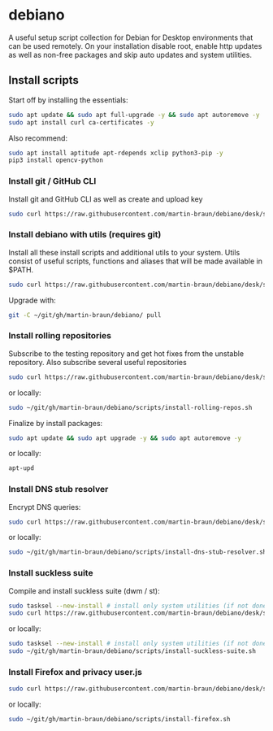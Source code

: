 # debiano

A useful setup script collection for Debian for Desktop environments that can be used remotely. On your installation disable root, enable http updates as well as non-free packages and skip auto updates and system utilities.

## Install scripts

Start off by installing the essentials: 

```sh
sudo apt update && sudo apt full-upgrade -y && sudo apt autoremove -y
sudo apt install curl ca-certificates -y
```

Also recommend:

```sh
sudo apt install aptitude apt-rdepends xclip python3-pip -y
pip3 install opencv-python
```

### Install git / GitHub CLI

Install git and GitHub CLI as well as create and upload key

```sh
sudo curl https://raw.githubusercontent.com/martin-braun/debiano/desk/scripts/install-git-gh.sh | sudo bash -s --
```

### Install debiano with utils (requires git)

Install all these install scripts and additional utils to your system. Utils consist of useful scripts, functions and aliases that will be made available in $PATH.

```sh
sudo curl https://raw.githubusercontent.com/martin-braun/debiano/desk/scripts/install-debiano.sh | sudo bash -s --
```

Upgrade with: 

```sh
git -C ~/git/gh/martin-braun/debiano/ pull
```

### Install rolling repositories

Subscribe to the testing repository and get hot fixes from the unstable repository. Also subscribe several useful repositories

```sh
sudo curl https://raw.githubusercontent.com/martin-braun/debiano/desk/scripts/install-rolling-repos.sh | sudo bash -s --
```

or locally: 

```sh
sudo ~/git/gh/martin-braun/debiano/scripts/install-rolling-repos.sh
```

Finalize by install packages: 

```sh
sudo apt update && sudo apt upgrade -y && sudo apt autoremove -y
```

or locally: 

```sh
apt-upd
```

### Install DNS stub resolver

Encrypt DNS queries:

```sh
sudo curl https://raw.githubusercontent.com/martin-braun/debiano/desk/scripts/install-dns-stub-resolver.sh | sudo bash -s --
```

or locally: 

```sh
sudo ~/git/gh/martin-braun/debiano/scripts/install-dns-stub-resolver.sh
```

### Install suckless suite

Compile and install suckless suite (dwm / st):

```sh
sudo tasksel --new-install # install only system utilities (if not done yet) and re-log
sudo curl https://raw.githubusercontent.com/martin-braun/debiano/desk/scripts/install-suckless-suite.sh | sudo bash -s --
```

or locally: 

```sh
sudo tasksel --new-install # install only system utilities (if not done yet) and re-log
sudo ~/git/gh/martin-braun/debiano/scripts/install-suckless-suite.sh
```

### Install Firefox and privacy user.js


```sh
sudo curl https://raw.githubusercontent.com/martin-braun/debiano/desk/scripts/install-firefox.sh | sudo bash -s --
```

or locally: 

```sh
sudo ~/git/gh/martin-braun/debiano/scripts/install-firefox.sh
```
